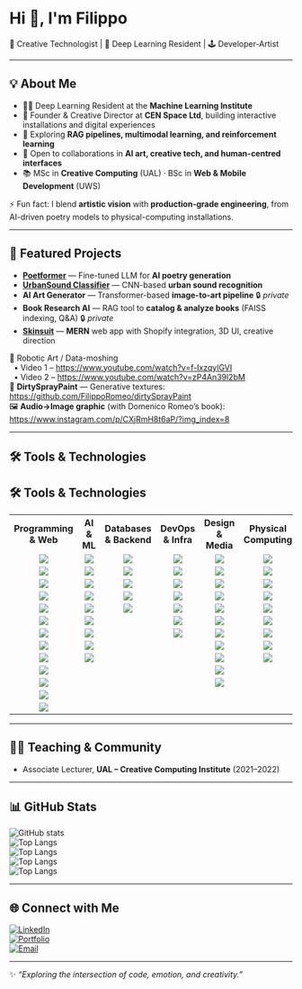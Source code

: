 # Hi 👋, I'm Filippo  

🎨 Creative Technologist | 🤖 Deep Learning Resident | 🕹️ Developer-Artist  

---

## 💡 About Me
- 🧑‍💻 Deep Learning Resident at the **Machine Learning Institute**  
- 🎨 Founder & Creative Director at **CEN Space Ltd**, building interactive installations and digital experiences  
- 🌱 Exploring **RAG pipelines, multimodal learning, and reinforcement learning**  
- 👯 Open to collaborations in **AI art, creative tech, and human-centred interfaces**  
- 📚 MSc in **Creative Computing** (UAL) · BSc in **Web & Mobile Development** (UWS)  

⚡ Fun fact: I blend **artistic vision** with **production-grade engineering**, from AI-driven poetry models to physical-computing installations.  

---

## 📌 Featured Projects
- **[Poetformer](https://github.com/FilippoRomeo/poetformer)** — Fine-tuned LLM for **AI poetry generation**  
- **[UrbanSound Classifier](https://github.com/FilippoRomeo/urbansound-classifier)** — CNN-based **urban sound recognition**  
- **AI Art Generator** — Transformer-based **image-to-art pipeline** 🔒 *private*  
- **Book Research AI** — RAG tool to **catalog & analyze books** (FAISS indexing, Q&A) 🔒 *private*  
- **[Skinsuit](https://www.skinsuit.uk/)** — **MERN** web app with Shopify integration, 3D UI, creative direction  

🎥 Robotic Art / Data-moshing  
&nbsp;&nbsp;• Video 1 – https://www.youtube.com/watch?v=f-IxzqylGVI  
&nbsp;&nbsp;• Video 2 – https://www.youtube.com/watch?v=zP4An39l2bM  
📸 **DirtySprayPaint** — Generative textures: https://github.com/FilippoRomeo/dirtySprayPaint  
🖼️ **Audio→Image graphic** (with Domenico Romeo’s book): https://www.instagram.com/p/CXjRmH8t6aP/?img_index=8  

---

## 🛠️ Tools & Technologies  

## 🛠️ Tools & Technologies  

<table>
  <tr>
    <th>Programming & Web</th>
    <th>AI & ML</th>
    <th>Databases & Backend</th>
    <th>DevOps & Infra</th>
    <th>Design & Media</th>
    <th>Physical Computing</th>
  </tr>
  <tr>
    <td align="center"><img src="https://img.shields.io/badge/JavaScript-F7DF1E?logo=javascript&logoColor=black"></td>
    <td align="center"><img src="https://img.shields.io/badge/PyTorch-EE4C2C?logo=pytorch&logoColor=white"></td>
    <td align="center"><img src="https://img.shields.io/badge/PostgreSQL-336791?logo=postgresql&logoColor=white"></td>
    <td align="center"><img src="https://img.shields.io/badge/Docker-2496ED?logo=docker&logoColor=white"></td>
    <td align="center"><img src="https://img.shields.io/badge/Figma-F24E1E?logo=figma&logoColor=white"></td>
    <td align="center"><img src="https://img.shields.io/badge/Arduino-00979D?logo=arduino&logoColor=white"></td>
  </tr>
  <tr>
    <td align="center"><img src="https://img.shields.io/badge/TypeScript-3178C6?logo=typescript&logoColor=white"></td>
    <td align="center"><img src="https://img.shields.io/badge/Transformers-FFB000?logo=huggingface&logoColor=black"></td>
    <td align="center"><img src="https://img.shields.io/badge/MongoDB-47A248?logo=mongodb&logoColor=white"></td>
    <td align="center"><img src="https://img.shields.io/badge/Kubernetes-326CE5?logo=kubernetes&logoColor=white"></td>
    <td align="center"><img src="https://img.shields.io/badge/Adobe_XD-FF61F6?logo=adobe-xd&logoColor=white"></td>
    <td align="center"><img src="https://img.shields.io/badge/Raspberry_Pi-A22846?logo=raspberrypi&logoColor=white"></td>
  </tr>
  <tr>
    <td align="center"><img src="https://img.shields.io/badge/Python-3776AB?logo=python&logoColor=white"></td>
    <td align="center"><img src="https://img.shields.io/badge/HuggingFace-F7931E?logo=huggingface&logoColor=white"></td>
    <td align="center"><img src="https://img.shields.io/badge/SQLite-003B57?logo=sqlite&logoColor=white"></td>
    <td align="center"><img src="https://img.shields.io/badge/NGINX-009639?logo=nginx&logoColor=white"></td>
    <td align="center"><img src="https://img.shields.io/badge/Photoshop-31A8FF?logo=adobe-photoshop&logoColor=white"></td>
    <td align="center"><img src="https://img.shields.io/badge/ESP32-000000?logo=espressif&logoColor=white"></td>
  </tr>
  <tr>
    <td align="center"><img src="https://img.shields.io/badge/SQL-4479A1?logo=postgresql&logoColor=white"></td>
    <td align="center"><img src="https://img.shields.io/badge/RAG-0A66C2?logo=ai&logoColor=white"></td>
    <td align="center"><img src="https://img.shields.io/badge/REST_API-005571?logo=fastapi&logoColor=white"></td>
    <td align="center"><img src="https://img.shields.io/badge/Apache-D22128?logo=apache&logoColor=white"></td>
    <td align="center"><img src="https://img.shields.io/badge/Illustrator-FF9A00?logo=adobe-illustrator&logoColor=white"></td>
    <td align="center"><img src="https://img.shields.io/badge/Jetson_AGX-76B900?logo=nvidia&logoColor=white"></td>
  </tr>
  <tr>
    <td align="center"><img src="https://img.shields.io/badge/HTML5-E34F26?logo=html5&logoColor=white"></td>
    <td align="center"><img src="https://img.shields.io/badge/LoRA/PEFT-512BD4?logo=openai&logoColor=white"></td>
    <td align="center"><img src="https://img.shields.io/badge/Shopify-7AB55C?logo=shopify&logoColor=white"></td>
    <td align="center"><img src="https://img.shields.io/badge/Git-F05032?logo=git&logoColor=white"></td>
    <td align="center"><img src="https://img.shields.io/badge/InDesign-FF3366?logo=adobe-indesign&logoColor=white"></td>
    <td align="center"><img src="https://img.shields.io/badge/PCB_Design-008000?logo=cirruslogic&logoColor=white"></td>
  </tr>
  <tr>
    <td align="center"><img src="https://img.shields.io/badge/CSS3-1572B6?logo=css3&logoColor=white"></td>
    <td align="center"><img src="https://img.shields.io/badge/ViT-0096D6?logo=tensorflow&logoColor=white"></td>
    <td align="center"></td>
    <td align="center"><img src="https://img.shields.io/badge/GitHub-181717?logo=github&logoColor=white"></td>
    <td align="center"><img src="https://img.shields.io/badge/Blender-F5792A?logo=blender&logoColor=white"></td>
    <td align="center"><img src="https://img.shields.io/badge/CNC-006699?logo=autodesk&logoColor=white"></td>
  </tr>
  <tr>
    <td align="center"><img src="https://img.shields.io/badge/React-20232A?logo=react&logoColor=61DAFB"></td>
    <td align="center"><img src="https://img.shields.io/badge/Two--Tower_NN-FF6F00?logo=keras&logoColor=white"></td>
    <td align="center"></td>
    <td align="center"><img src="https://img.shields.io/badge/Linux-FCC624?logo=linux&logoColor=black"></td>
    <td align="center"><img src="https://img.shields.io/badge/UX/UI-FFB000?logo=figma&logoColor=black"></td>
    <td align="center"><img src="https://img.shields.io/badge/Robotics-FF6F00?logo=robotframework&logoColor=white"></td>
  </tr>
  <tr>
    <td align="center"><img src="https://img.shields.io/badge/React_Native-20232A?logo=react&logoColor=61DAFB"></td>
    <td align="center"><img src="https://img.shields.io/badge/Whisper-FF4B4B?logo=openai&logoColor=white"></td>
    <td align="center"></td>
    <td align="center"></td>
    <td align="center"><img src="https://img.shields.io/badge/Ableton_Live-000000?logo=abletonlive&logoColor=white"></td>
    <td align="center"><img src="https://img.shields.io/badge/ROS-22314E?logo=ros&logoColor=white"></td>
  </tr>
  <tr>
    <td align="center"><img src="https://img.shields.io/badge/Node.js-339933?logo=nodedotjs&logoColor=white"></td>
    <td align="center"><img src="https://img.shields.io/badge/CUDA-76B900?logo=nvidia&logoColor=white"></td>
    <td align="center"></td>
    <td align="center"></td>
    <td align="center"><img src="https://img.shields.io/badge/Logic_Pro-000000?logo=apple&logoColor=white"></td>
    <td align="center"><img src="https://img.shields.io/badge/Computer_Vision-FF4B4B?logo=opencv&logoColor=white"></td>
  </tr>
  <tr>
    <td align="center"><img src="https://img.shields.io/badge/Express.js-000000?logo=express&logoColor=white"></td>
    <td align="center"></td>
    <td align="center"></td>
    <td align="center"></td>
    <td align="center"><img src="https://img.shields.io/badge/Final_Cut_Pro-999999?logo=apple&logoColor=white"></td>
    <td align="center"></td>
  </tr>
  <tr>
    <td align="center"><img src="https://img.shields.io/badge/Three.js-000000?logo=three.js&logoColor=white"></td>
    <td align="center"></td>
    <td align="center"></td>
    <td align="center"></td>
    <td align="center"><img src="https://img.shields.io/badge/Photography-FF6F00?logo=camera&logoColor=white"></td>
    <td align="center"></td>
  </tr>
  <tr>
    <td align="center"><img src="https://img.shields.io/badge/Tailwind_CSS-38B2AC?logo=tailwindcss&logoColor=white"></td>
    <td align="center"></td>
    <td align="center"></td>
    <td align="center"></td>
    <td align="center"></td>
    <td align="center"></td>
  </tr>
  <tr>
    <td align="center"><img src="https://img.shields.io/badge/FastAPI-009688?logo=fastapi&logoColor=white"></td>
    <td align="center"></td>
    <td align="center"></td>
    <td align="center"></td>
    <td align="center"></td>
    <td align="center"></td>
  </tr>
</table>

---

## 🧑🏫 Teaching & Community
- Associate Lecturer, **UAL – Creative Computing Institute** (2021–2022)

---

## 📊 GitHub Stats  
![GitHub stats](https://github-readme-stats.vercel.app/api?username=FilippoRomeo&show_icons=true&theme=radical)  
![Top Langs](https://github-readme-stats.vercel.app/api/top-langs/?username=FilippoRomeo&layout=compact&theme=radical)  
![Top Langs](https://github-readme-stats.vercel.app/api/top-langs/?username=FilippoRomeo&layout=compact&theme=pie)  
![Top Langs](https://github-readme-stats.vercel.app/api/top-langs/?username=FilippoRomeo&layout=compact&theme=donut&&bg_color=30,e96443,904e95&title_color=fff&text_color=fff)  
![Top Langs](https://github-readme-stats.vercel.app/api/top-langs/?username=FilippoRomeo&layout=compact&theme=radical&langs_count=20&hide=c%23,css,&size_weight=0.3&count_weight=0.7&bg_color=30,e96443,904e95&title_color=fff&text_color=fff)


---

## 🌐 Connect with Me  
[![LinkedIn](https://img.shields.io/badge/LinkedIn-0077B5?logo=linkedin&logoColor=white)](https://www.linkedin.com/in/filippo-romeo/)  
[![Portfolio](https://img.shields.io/badge/Portfolio-000000?logo=vercel&logoColor=white)](https://fomoore.space)  
[![Email](https://img.shields.io/badge/Email-D14836?logo=gmail&logoColor=white)](mailto:romeofilippo95@gmail.com)  

---

✨ _“Exploring the intersection of code, emotion, and creativity.”_  
